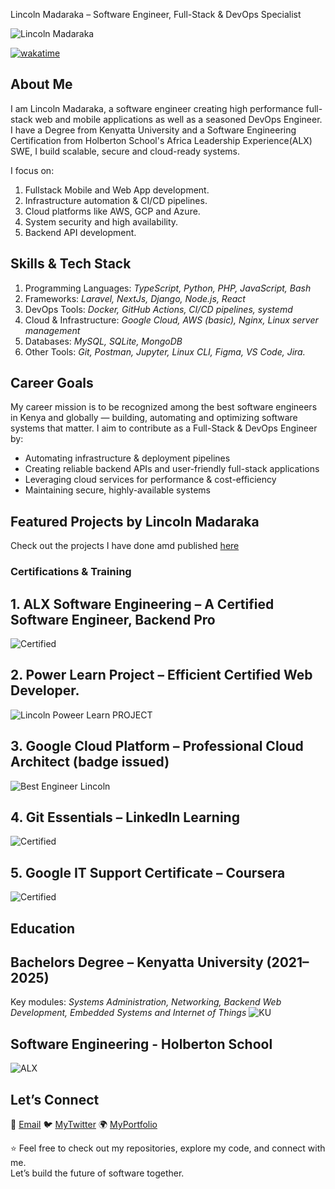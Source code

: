 Lincoln Madaraka – Software Engineer, Full-Stack & DevOps Specialist
<p align="left"><img src="https://komarev.com/ghpvc/?username=Lincoln-Madaraka&label=Profile%20views&color=0e75b6&style=flat" alt="Lincoln Madaraka" /></p>

[![wakatime](https://wakatime.com/badge/user/c1bac4c9-c60a-4d0f-bf5e-78ee4d291507.svg)](https://wakatime.com/@c1bac4c9-c60a-4d0f-bf5e-78ee4d291507)

## About Me
I am Lincoln Madaraka, a software engineer creating high performance full-stack web and mobile applications as well as a seasoned DevOps Engineer. I have a Degree from Kenyatta University and a Software Engineering Certification from Holberton School's Africa Leadership Experience(ALX) SWE, I build scalable, secure and cloud-ready systems.

I focus on:
1. Fullstack Mobile and Web App development.
2. Infrastructure automation & CI/CD pipelines.
3. Cloud platforms like AWS, GCP and Azure.
4. System security and high availability.
5. Backend API development.

## Skills & Tech Stack

1. Programming Languages: *TypeScript, Python, PHP, JavaScript, Bash*
2. Frameworks: *Laravel, NextJs, Django, Node.js, React*
3. DevOps Tools: *Docker, GitHub Actions, CI/CD pipelines, systemd*
4. Cloud & Infrastructure: *Google Cloud, AWS (basic), Nginx, Linux server management*
5. Databases: *MySQL, SQLite, MongoDB*
6. Other Tools: *Git, Postman, Jupyter, Linux CLI, Figma, VS Code, Jira.*

## Career Goals
My career mission is to be recognized among the best software engineers in Kenya and globally — building, automating and optimizing software systems that matter.
I aim to contribute as a Full-Stack & DevOps Engineer by:

- Automating infrastructure & deployment pipelines
- Creating reliable backend APIs and user-friendly full-stack applications
- Leveraging cloud services for performance & cost-efficiency
- Maintaining secure, highly-available systems


## Featured Projects by Lincoln Madaraka
Check out the projects I have done amd published [here](https://hello-lincoln-prime.vercel.app/projects)


### Certifications & Training
## 1. ALX Software Engineering –  A Certified Software Engineer, Backend Pro
![Certified](project-3.png)
## 2. Power Learn Project – Efficient Certified Web Developer.
![Lincoln Poweer Learn PROJECT](project-5.jpeg)
## 3. Google Cloud Platform – Professional Cloud Architect (badge issued)
![Best Engineer Lincoln](GCP_CERT.png)
## 4. Git Essentials – LinkedIn Learning
![Certified](AI_FOR_CYB.png)
## 5. Google IT Support Certificate – Coursera
![Certified](project-11.png)

## Education
## Bachelors Degree – Kenyatta University (2021–2025)
Key modules: *Systems Administration, Networking, Backend Web Development, Embedded Systems and Internet of Things*
![KU](<Kenyatta University.png>)

## Software Engineering - Holberton School
![ALX](holberton.png)

## Let’s Connect
📧 [Email](mailto:madarakalincoln48@gmail.com)
🐦 [MyTwitter](https://twitter.com/syntaxrtx)
🌍 [MyPortfolio](https://hello-lincoln-prime.vercel.app/)


⭐️ Feel free to check out my repositories, explore my code, and connect with me.  
Let’s build the future of software together.

